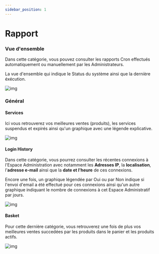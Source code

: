 ```yaml
---
sidebar_position: 1
---
```


# Rapport

### Vue d'ensemble

Dans cette catégorie, vous pouvez consulter les rapports Cron effectués automatiquement ou manuellement par les Administrateurs.

La vue d'ensemble qui indique le Status du système ainsi que la dernière éxécution.

![img](https://i.gyazo.com/c24d9036e8c6932abcd03fb5f0d95507.png)

### Général

#### Services

Ici vous retrouverez vos meilleures ventes (produits), les services suspendus et expirés ainsi qu'un graphique avec une légende explicative.

![img](https://i.gyazo.com/6ca2217d9235da465e62e40f558726ec.png)

#### Login History

Dans cette catégorie, vous pourrez consulter les récentes connexions à l'Espace Administration avec notamment les **Adresses IP**, la **localisation**, l'**adresse e-mail** ainsi que la **date et l'heure** de ces connexions.

Encore une fois, un graphique légendée par Oui ou par Non indique si l'envoi d'email a été effectué pour ces connexions ainsi qu'un autre graphique indiquant le nombre de connexions à cet Espace Administratif par jours.

![img](https://i.gyazo.com/4819e604c2df8f16e8723d83423ac451.png)

#### Basket

Pour cette dernière catégorie, vous retrouverez une fois de plus vos meilleures ventes succedées par les produits dans le panier et les produits actifs.

![img](https://i.gyazo.com/81745ec05e91f76cb32f330f5bbe50ef.png)